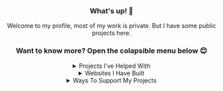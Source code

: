<div align="center">
  <h3>What's up! 👋</h3>
  <p>Welcome to my profile, most of my work is private. But I have some public projects here.</p>

### Want to know more? Open the colapsible menu below 😊

<details>
  <summary>Projects I've Helped With</summary>
  
[![ReadMe Card](https://github-readme-stats.vercel.app/api/pin/?username=nickspaargaren&repo=no-google)](https://github.com/nickspaargaren/no-google)
[![ReadMe Card](https://github-readme-stats.vercel.app/api/pin/?username=nickspaargaren&repo=no-amazon)](https://github.com/nickspaargaren/no-amazon)

</details>



<details>
  <summary>Websites I Have Built</summary> <br>
  
[![ReadMe Card](https://github-readme-stats.vercel.app/api/pin/?username=itsmat32143&repo=Bannedapps.uk)](https://github.com/itsmat32143/Bannedapps.uk)
[![ReadMe Card](https://github-readme-stats.vercel.app/api/pin/?username=itsmat32143&repo=Block)](https://github.com/itsmat32143/Block)
[![ReadMe Card](https://github-readme-stats.vercel.app/api/pin/?username=itsmat32143&repo=Trainingroomni)](https://github.com/itsmat32143/Trainingroomni)
[![ReadMe Card](https://github-readme-stats.vercel.app/api/pin/?username=itsmat32143&repo=Shop)](https://github.com/itsmat32143/Shop)


</details>



<details>
  <summary>Ways To Support My Projects</summary> <br>


<a href="/Machttps://www.buymeacoffee.com/itsmat32143" target="_self" rel="nofollow">Buy Me A Beer</a>


[Buy Me A Beer](https://www.buymeacoffee.com/itsmat32143) <br>
[Paypal](https://paypal.com) <br> <br>

[Download Brave](https://laptop-updates.brave.com/download/ITS458) <br>
[Brave Rewards](https://brave.com/tip-with-brave/) <br>
Basic Attention Token - 0xa537638838a4F220a09e2C666D2d4B8E2EEB7BDd <br> <br>

Bitcoin - 1EGEucXT1sNQeDCfiFC8pFQ6VUXNZ6pyFy - Please send at least ฿ 0.0001 BTC <br>
Dash - XsvhsQSp4EtthxhX1MV5bFM3QgE2TqVWWo - Please send at least 0.0001 DASH <br>
Ether - 0xa537638838a4F220a09e2C666D2d4B8E2EEB7BDd - Please send at least Ξ 0.0001 ETH <br>
Litecoin - LM2qH3hv7Q6bKvsNoCuqudkjuYLayNr6yq - Please send at least Ł 0.0001 LTC <br>
Bitcoin Cash - 1HTFijbA7iypd3uE4MuGqLYwAEz2JTjRYF - Please send at least 0.0001 BCH <br>
Bitcoin Gold - GfxtYsGqXtDvoyAR6oKLnn4iBsaZkDLcZF - Please send at least 0.0001 BTG <br>
XRP - rMdG3ju8pgyVh29ELPWaDuA74CpWW6Fxns - 1593621033 - Please send at least 0.0001 XRP <br> <br>

</details>
